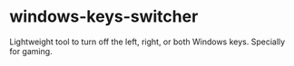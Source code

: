 # windows-keys-switcher
Lightweight tool to turn off the left, right, or both Windows keys. Specially for gaming.
